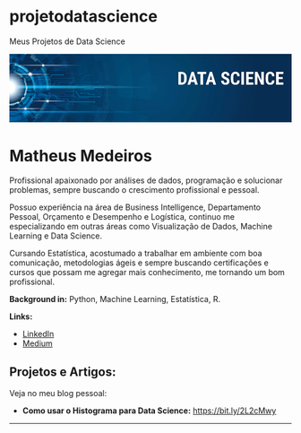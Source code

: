 # projetodatascience
Meus Projetos de Data Science

<p align="center">
  <img src="banner.png" >
</p>

# Matheus Medeiros

Profissional apaixonado por análises de dados, programação e solucionar problemas, sempre buscando o crescimento profissional e pessoal.

Possuo experiência na área de Business Intelligence, Departamento Pessoal, Orçamento e Desempenho e Logística, continuo me especializando em outras áreas como Visualização de Dados, Machine Learning e Data Science.

Cursando Estatística, acostumado a trabalhar em ambiente com boa comunicação, metodologias ágeis e sempre buscando certificações e cursos que possam me agregar mais conhecimento, me tornando um bom profissional. 

**Background in:** Python, Machine Learning, Estatística, R.

**Links:**
* [LinkedIn](https://www.linkedin.com/in/matheusramosmedeiros/)
* [Medium](https://medium.com/@matheusramosmedeiros)


## Projetos e Artigos:
Veja no meu blog pessoal:

* **Como usar o Histograma para Data Science:** https://bit.ly/2L2cMwy

---
